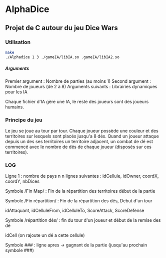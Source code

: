 # AlphaDice

## Projet de C autour du jeu Dice Wars

### Utilisation

```bash
make
./Alphadice 1 3 ./gameIA/libIA.so .gameIA/libIA2.so
```
##### Arguments

Premier argument : Nombre de parties (au moins 1)
Second argument : Nombre de joueurs (de 2 à 8)
Arguments suivants : Librairies dynamiques pour les IA

Chaque fichier d'IA gère une IA, le reste des joueurs sont des joueurs humains.

### Principe du jeu

Le jeu se joue au tour par tour.
Chaque joueur possède une couleur et des territoires sur lesquels sont placés jusqu'a 8 dés.
Quand un joueur attaque depuis un des ses territoires un territoire adjacent, un combat de dé est commencé avec le nombre de dés de chaque joueur (disposés sur ces territoires).

### LOG

Ligne 1 : nombre de pays n
n lignes suivantes : idCellule, idOwner, coordX, coordY, nbDices

Symbole /Fin Map/ : Fin de la répartition des territoires début de la partie

Symbole /Fin répartition/ : Fin de la répartition des dés, Debut d'un tour

  idAttaquant, idCelluleFrom, idCelluleTo, ScoreAttack, ScoreDefense

Symbole /répartition dés/ : fin du tour d'un joueur et début de la remise des dé

  idCell (on rajoute un dé a cette cellule)

Symbole ### : ligne apres -> gagnant de la partie (jusqu'au prochain symbole ###)
